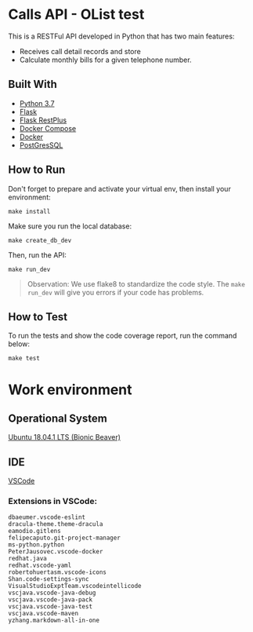 # Calls API - OList test 
This is a RESTFul API developed in Python that has two main features:
- Receives call detail records and store 
- Calculate monthly bills for a given telephone number.

## Built With
- [Python 3.7](https://docs.python.org/3/whatsnew/3.7.html)
- [Flask](http://flask.pocoo.org/)
- [Flask RestPlus](http://flask-restplus.readthedocs.io/)
- [Docker Compose](https://docs.docker.com/compose/)
- [Docker](https://www.docker.com/)
- [PostGresSQL](https://www.postgresql.org/)

## How to **Run**

Don't forget to prepare and activate your virtual env, then install your environment:

```
make install
```

Make sure you run the local database:
```
make create_db_dev
```

Then, run the API:
```
make run_dev
```
> Observation: We use flake8 to standardize the code style. The `make run_dev` will give you errors if your code has problems.

## How to **Test**

To run the tests and show the code coverage report, run the command below:

```
make test
```

# Work environment

## Operational System 

[Ubuntu 18.04.1 LTS (Bionic Beaver)
](http://releases.ubuntu.com/18.04/)

## IDE 

[VSCode](https://code.visualstudio.com/)

### Extensions in VSCode: 
``` 
dbaeumer.vscode-eslint
dracula-theme.theme-dracula
eamodio.gitlens
felipecaputo.git-project-manager
ms-python.python
PeterJausovec.vscode-docker
redhat.java
redhat.vscode-yaml
robertohuertasm.vscode-icons
Shan.code-settings-sync
VisualStudioExptTeam.vscodeintellicode
vscjava.vscode-java-debug
vscjava.vscode-java-pack
vscjava.vscode-java-test
vscjava.vscode-maven
yzhang.markdown-all-in-one
```